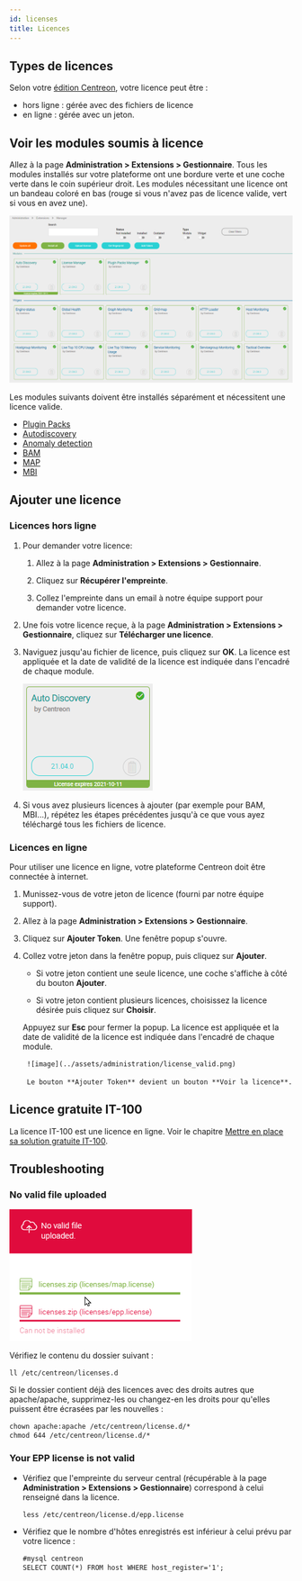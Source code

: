 ```yaml
---
id: licenses
title: Licences
---
```


## Types de licences

Selon votre [édition Centreon](https://www.centreon.com/editions/), votre licence peut être :
- hors ligne : gérée avec des fichiers de licence
- en ligne : gérée avec un jeton.

## Voir les modules soumis à licence

Allez à la page **Administration > Extensions > Gestionnaire**. Tous les modules installés sur votre plateforme ont une bordure verte et une coche verte dans le coin supérieur droit. Les modules nécessitant une licence ont un bandeau coloré en bas (rouge si vous n'avez pas de licence valide, vert si vous en avez une).

![image](../assets/administration/licenses.png)

Les modules suivants doivent être installés séparément et nécessitent une licence valide.

- [Plugin Packs](https://docs.centreon.com/current/en/monitoring/pluginpacks.html#installation)
- [Autodiscovery](https://docs.centreon.com/current/en/monitoring/discovery/installation.html)
- [Anomaly detection](https://docs.centreon.com/current/en/monitoring/anomaly-detection.html)
- [BAM](https://docs.centreon.com/current/en/service-mapping/install.html)
- [MAP](https://docs.centreon.com/current/en/graph-views/install.html)
- [MBI](https://docs.centreon.com/current/en/reporting/introduction.html)

## Ajouter une licence

### Licences hors ligne

1. Pour demander votre licence:

    1. Allez à la page **Administration > Extensions > Gestionnaire**.

    2. Cliquez sur **Récupérer l'empreinte**.

    3. Collez l'empreinte dans un email à notre équipe support pour demander votre licence.

2. Une fois votre licence reçue, à la page **Administration > Extensions > Gestionnaire**, cliquez sur **Télécharger une licence**.

5. Naviguez jusqu'au fichier de licence, puis cliquez sur **OK**. La licence est appliquée et la date de validité de la licence est indiquée dans l'encadré de chaque module.

    ![image](../assets/administration/license_valid.png)

6. Si vous avez plusieurs licences à ajouter (par exemple pour BAM, MBI...), répétez les étapes précédentes jusqu'à ce que vous ayez téléchargé tous les fichiers de licence.

### Licences en ligne

Pour utiliser une licence en ligne, votre plateforme Centreon doit être connectée à internet.

1. Munissez-vous de votre jeton de licence (fourni par notre équipe support).

2. Allez à la page **Administration > Extensions > Gestionnaire**.

3. Cliquez sur **Ajouter Token**. Une fenêtre popup s'ouvre.

4. Collez votre jeton dans la fenêtre popup, puis cliquez sur **Ajouter**. 

    - Si votre jeton contient une seule licence, une coche s'affiche à côté du bouton **Ajouter**.

    - Si votre jeton contient plusieurs licences, choisissez la licence désirée puis cliquez sur **Choisir**.

    Appuyez sur **Esc** pour fermer la popup. La licence est appliquée et la date de validité de la licence est indiquée dans l'encadré de chaque module.

        ![image](../assets/administration/license_valid.png)

        Le bouton **Ajouter Token** devient un bouton **Voir la licence**.

## Licence gratuite IT-100

La licence IT-100 est une licence en ligne. Voir le chapitre [Mettre en place sa solution gratuite IT-100](https://docs.centreon.com/current/fr/getting-started/IT100.html).

## Troubleshooting

### No valid file uploaded

![image](../assets/administration/license_not_valid.png)

Vérifiez le contenu du dossier suivant :

```
ll /etc/centreon/licenses.d
```
Si le dossier contient déjà des licences avec des droits autres que apache/apache, supprimez-les ou changez-en les droits pour qu'elles puissent être écrasées par les nouvelles :

```
chown apache:apache /etc/centreon/license.d/*
chmod 644 /etc/centreon/license.d/*
```

### Your EPP license is not valid

* Vérifiez que l'empreinte du serveur central (récupérable à la page **Administration > Extensions > Gestionnaire**) correspond à celui renseigné dans la licence.

    ```
    less /etc/centreon/license.d/epp.license
    ```

* Vérifiez que le nombre d'hôtes enregistrés est inférieur à celui prévu par votre licence :

    ```
    #mysql centreon
    SELECT COUNT(*) FROM host WHERE host_register='1';
    ```